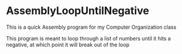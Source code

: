 # AssemblyLoopUntilNegative

This is a quick Assembly program for my Computer Organization class

This program is meant to loop through a list of numbers until it hits a negative, at which point it will break out of the loop
